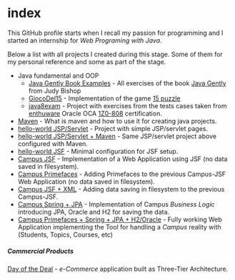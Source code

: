 # index

This GitHub profile starts when I recall my passion for programming and I started an internship for *Web Programing with Java*.<br/>
 
Below a list with all projects I created during this stage. Some of them for my personal reference and some as part of the stage.

* Java fundamental and OOP
  - [Java Gently Book Examples](https://github.com/sandrus88/javagentlyexamples.git) - All exercises of the book [Java Gently](https://books.google.be/books/about/Java_Gently.html?id=lVIPAQAAMAAJ&redir_esc=y) from Judy Bishop
  - [GiocoDel15](https://github.com/sandrus88/GiocoDel15.git) - Implementation of the game [15 puzzle](https://en.wikipedia.org/wiki/15_puzzle)
  - [java8exam](https://github.com/sandrus88/java8exam.git) - Project with exercises from the tests cases taken from [enthuware](https://enthuware.com/java-certification-mock-exams/oracle-certified-associate/ocajp-1z0-808) Oracle OCA [1Z0-808](https://education.oracle.com/java-se-8-programmer-i/pexam_1Z0-808) certification.
* [Maven](https://github.com/sandrus88/project_mvn.git) - What is maven and how to use it for creating java projects.
* [hello-world JSP/Servlet](https://github.com/sandrus88/hello-world-web.git) - Project with simple JSP/servlet pages.
* [hello-world JSP/Servlet + Maven](https://github.com/sandrus88/hello-world-web-maven.git) - Same JSP/servlet project above configured with Maven.
* [hello-world JSF](https://github.com/sandrus88/jsf-hello-world.git) - Minimal configuration for JSF setup.
* [Campus JSF](https://github.com/sandrus88/jsf-campus.git) - Implementation of a Web Application using JSF (no data saved in filesystem).
* [Campus Primefaces](https://github.com/sandrus88/campus-primefaces.git) - Adding Primefaces to the previous Campus-JSF Web Application (no data saved in filesystem).
* [Campus JSF + XML](https://github.com/sandrus88/xml-json-campus.git) - Adding data saving in filesystem to the previous Campus-JSF.
* [Campus Spring + JPA](https://github.com/sandrus88/campus-spring-jpa.git) - Implementation of Campus *Business Logic* introducing JPA, Oracle and H2 for saving the data.
* [Campus Primefaces + Spring + JPA + H2/Oracle](https://github.com/sandrus88/campus-primefaces-spring-jpa.git) - Fully working Web Application implementing the Tool for handling a *Campus* reality with (Students, Topics, Courses, etc)


##### Commercial Products

[Day of the Deal](https://github.com/sandrus88/dealoftheday) - *e-Commerce* application built as Three-Tier Architecture.
